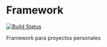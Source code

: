 # Framework

[![Build Status](https://travis-ci.org/enmy/framework.svg?branch=master)](https://travis-ci.org/enmy/framework)

Framework para proyectos personales
